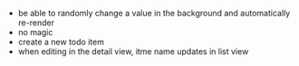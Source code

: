 
- be able to randomly change a value in the background and automatically re-render
- no magic
- create a new todo item
- when editing in the detail view, itme name updates in list view

